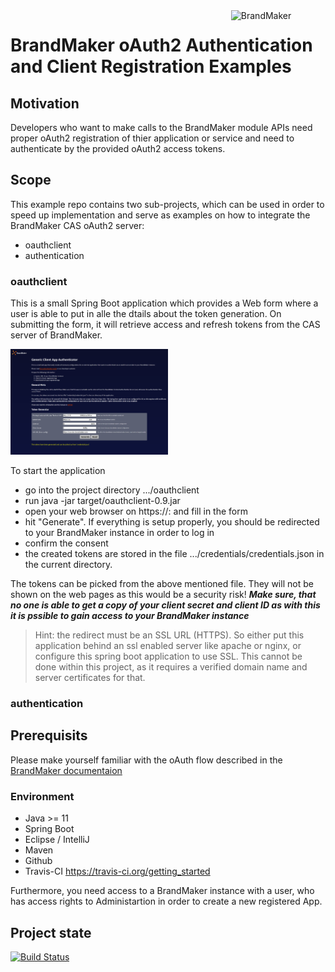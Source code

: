 <img align="right" src="https://raw.githubusercontent.com/brandmaker/MediaPoolWebHookConsumer/master/BrandMaker_Logo_on_light_bg.png" alt="BrandMaker" width="30%" height="30%">

# BrandMaker oAuth2 Authentication and Client Registration Examples

## Motivation

Developers who want to make calls to the BrandMaker module APIs need proper oAuth2 registration of thier application or service and need to authenticate
by the provided oAuth2 access tokens.

## Scope

This example repo contains two sub-projects, which can be used in order to speed up implementation and serve as examples on how to integrate the BrandMaker CAS oAuth2 server:

* oauthclient
* authentication

### oauthclient

This is a small Spring Boot application which provides a Web form where a user is able to put in alle the dtails about the token generation.
On submitting the form, it will retrieve access and refresh tokens from the CAS server of BrandMaker.

<img src="https://raw.githubusercontent.com/brandmaker/oAuthExamples/master/oauthclient.png" alt="Screenshot" width="50%" height="50%">

To start the application
* go into the project directory .../oauthclient
* run java -jar target/oauthclient-0.9.jar
* open your web browser on https://<your server>:<ssl port> and fill in the form
* hit "Generate". If everything is setup properly, you should be redirected to your BrandMaker instance in order to log in
* confirm the consent
* the created tokens are stored in the file .../credentials/credentials.json in the current directory.

The tokens can be picked from the above mentioned file. They will not be shown on the web pages as this would be a security risk!
***Make sure, that no one is able to get a copy of your client secret and client ID as with this it is pssible to gain access to your BrandMaker instance***

> Hint: the redirect must be an SSL URL (HTTPS). So either put this application behind an ssl enabled server like apache or nginx, or configure this spring boot application to use SSL. This cannot be done within this project, as it requires a verified domain name and server certificates for that.

### authentication


## Prerequisits

Please make yourself familiar with the oAuth flow described in the [BrandMaker documentaion](https://developers.brandmaker.com/guides/auth/) 

### Environment

* Java >= 11
* Spring Boot
* Eclipse / IntelliJ
* Maven
* Github
* Travis-CI https://travis-ci.org/getting_started

Furthermore, you need access to a BrandMaker instance with a user, who has access rights to Administartion in order to create a new registered App.


## Project state

[![Build Status](https://travis-ci.org/brandmaker/oAuthExamples.svg?branch=master)](https://travis-ci.org/brandmaker/oAuthExamples)


